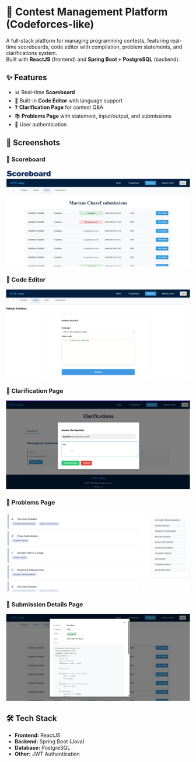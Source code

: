 # 🚀 Contest Management Platform (Codeforces-like)

A full-stack platform for managing programming contests, featuring real-time scoreboards, code editor with compilation, problem statements, and clarifications system.  
Built with **ReactJS** (frontend) and **Spring Boot + PostgreSQL** (backend).

## ✨ Features
- 📊 Real-time **Scoreboard**
- 📝 Built-in **Code Editor** with language support
- ❓ **Clarification Page** for contest Q&A
- 📚 **Problems Page** with statement, input/output, and submissions
- 👥 User authentication

 ## 📸 Screenshots

### 🔹 Scoreboard
![Scoreboard Screenshot](images/scoredoard.png)

### 🔹 Code Editor
![Code Editor Screenshot](images/codeeditor.png)

### 🔹 Clarification Page
![Clarification Screenshot](images/clarification.png)

### 🔹 Problems Page
![Problems Screenshot](images/problems.png)
### 🔹 Submission Details Page
![Problems Screenshot](./images/submission.png)

## 🛠 Tech Stack
- **Frontend:** ReactJS
- **Backend:** Spring Boot (Java)
- **Database:** PostgreSQL
- **Other:** JWT Authentication
  

